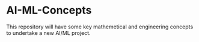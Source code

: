 # AI-ML-Concepts

This repository will have some key mathemetical and engineering concepts to undertake a new AI/ML project. 
